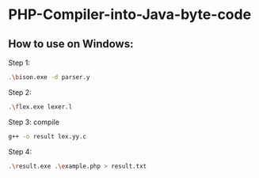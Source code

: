 # PHP-Compiler-into-Java-byte-code

## How to use on Windows:

Step 1:
``` bash
.\bison.exe -d parser.y
```

Step 2:
``` bash
.\flex.exe lexer.l
```

Step 3: compile
``` bash
g++ -o result lex.yy.c
```

Step 4:
``` bash
.\result.exe .\example.php > result.txt
```
